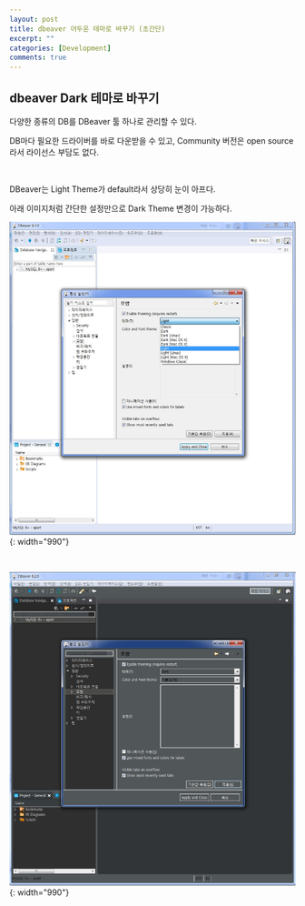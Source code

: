 ```yaml
---
layout: post
title: dbeaver 어두운 테마로 바꾸기 (초간단)
excerpt: ""
categories: [Development]
comments: true
---
```


## dbeaver Dark 테마로 바꾸기

다양한 종류의 DB를 DBeaver 툴 하나로 관리할 수 있다.  

DB마다 필요한 드라이버를 바로 다운받을 수 있고, Community 버전은 open source라서 라이선스 부담도 없다.

<br/>

DBeaver는 Light Theme가 default라서 상당히 눈이 아프다.  

아래 이미지처럼 간단한 설정만으로 Dark Theme 변경이 가능하다.


![Smithsonian Image](/img/2019/190916/1.light.jpg){: width="990"}

<br/>

![Smithsonian Image](/img/2019/190916/2.dark.jpg){: width="990"}